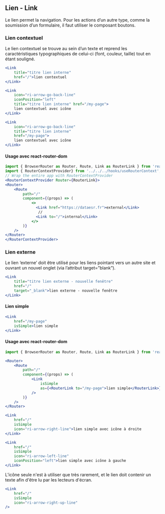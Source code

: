 ## Lien - Link

Le lien permet la navigation. Pour les actions d’un autre type, comme la soumission d’un formulaire, il faut utiliser le composant boutons.

### Lien contextuel
Le lien contextuel se trouve au sein d’un texte et reprend les caractéristiques typographiques de celui-ci (font, couleur, taille) tout en étant souligné.

```jsx
<Link
    title="titre lien interne"
    href="/">lien contextuel
</Link>
```

```jsx
<Link
    icon="ri-arrow-go-back-line"
    iconPosition="left"
    title="titre lien interne" href="/my-page">
    lien contextuel avec icône
</Link>
```

```jsx
<Link
    icon="ri-arrow-go-back-line"
    title="titre lien interne"
    href="/my-page">
    lien contextuel avec icône
</Link>
```

#### Usage avec react-router-dom

```jsx
import { BrowserRouter as Router, Route, Link as RouterLink } from 'react-router-dom';
import { RouterContextProvider} from '../../../hooks/useRouterContext';
// Wrap the entire app with RouterContextProvider
<RouterContextProvider Router={RouterLink}>
<Router>
    <Route
        path="/"
        component={(props) => (
            <>
              <Link href="https://dataesr.fr">external</Link>
               //
              <Link to="/">internal</Link>
            </>
        )}
    />
</Router>
</RouterContextProvider>
```

### Lien externe
Le lien ‘externe’ doit être utilisé pour les liens pointant vers un autre site et ouvrant un nouvel onglet (via l’attribut target=”blank”).

```jsx
<Link
    title="titre lien externe - nouvelle fenêtre"
    href="/"
    target="_blank">lien externe - nouvelle fenêtre
</Link>
```

#### Lien simple

```jsx
<Link
    href="/my-page"
    isSimple>lien simple
</Link>
```

#### Usage avec react-router-dom

```jsx
import { BrowserRouter as Router, Route, Link as RouterLink } from 'react-router-dom';

<Router>
    <Route
        path="/"
        component={(props) => (
            <Link
                isSimple
                as={<RouterLink to="/my-page">lien simple</RouterLink>}
            />
        )}
    />
</Router>
```

```jsx
<Link
    href="/"
    isSimple
    icon="ri-arrow-right-line">lien simple avec icône à droite
</Link>
```

```jsx
<Link
    href="/"
    isSimple
    icon="ri-arrow-left-line"
    iconPosition="left">lien simple avec icône à gauche
</Link>
```

L’icône seule n'est à utiliser que très rarement, et le lien doit contenir un texte afin d'être lu par les lecteurs d'écran.
```jsx
<Link
    href="/"
    isSimple
    icon="ri-arrow-right-up-line"
/>
```
